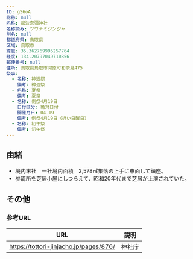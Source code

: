 ```yaml
---
ID: gS6oA
総称: null
名称: 都波奈彌神社
名称読み: ツワナミジンジャ
別名: null
都道府県: 鳥取県
区域: 鳥取市
緯度: 35.362769995257764
経度: 134.20797049710856
郵便番号: null
住所: 鳥取県鳥取市河原町和奈見475
祭事:
  - 名称: 神返祭
    備考: 神返祭
  - 名称: 夏祭
    備考: 夏祭
  - 名称: 例祭4月19日
    日付区分: 絶対日付
    開催月日: 04-19
    備考: 例祭4月19日（近い日曜日）
  - 名称: 初午祭
    備考: 初午祭
---
```


## 由緒

- 境内末社　一社境内面積　2,578㎡集落の上手に東面して鎮座。
- 参籠所を芝居小屋にしつらえて、昭和20年代まで芝居が上演されていた。

## その他

### 参考URL

| URL                                    | 説明   |
| -------------------------------------- | ------ |
| https://tottori-jinjacho.jp/pages/876/ | 神社庁 |
